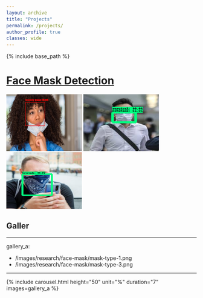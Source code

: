 ```yaml
---
layout: archive
title: "Projects"
permalink: /projects/
author_profile: true
classes: wide
---
```

{% include base_path %}

# [Face Mask Detection](projects/face-mask.md)
<p float="left">
  <img src="/images/research/face-mask/correct-mask-1.jpg" height="150" width="200" />
  <img src="/images/research/face-mask/mask-type-1.png" height="150" width="200" /> 
  <img src="/images/research/face-mask/mask-type-3.png" height="150" width="200" />
</p>


## Galler 
---
gallery_a:
  - /images/research/face-mask/mask-type-1.png
  - /images/research/face-mask/mask-type-3.png
---

{% include carousel.html height="50"
   unit="%" duration="7" images=gallery_a %}
